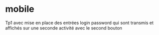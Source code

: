 # mobile

Tp1 avec mise en place des entrées login password qui sont transmis et affichés sur une seconde activité avec le second bouton
